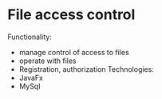 # File access control
Functionality:
-  manage control of access to files
- operate with files
- Registration, authorization
Technologies:
- JavaFx
- MySql
